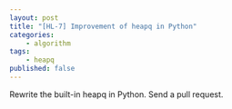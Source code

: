 ```yaml
---
layout: post
title: "[HL-7] Improvement of heapq in Python"
categories: 
    - algorithm
tags: 
    - heapq
published: false
---
```


Rewrite the built-in heapq in Python. Send a pull request. 
